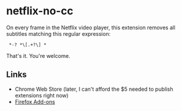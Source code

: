 netflix-no-cc
=============

On every frame in the Netflix video player, this extension removes all subtitles
matching this regular expression:

```
 *-? *\[.+?\] *
```

That's it. You're welcome.


## Links
- Chrome Web Store (later, I can't afford the $5 needed to publish extensions right now)
- [Firefox Add-ons](https://addons.mozilla.org/en-US/firefox/addon/netflix-no-cc)
